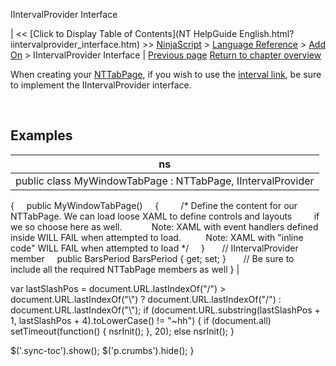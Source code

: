 ﻿










 


IIntervalProvider Interface







| &lt;&lt; [Click to Display Table of Contents](NT HelpGuide English.html?iintervalprovider_interface.htm) &gt;&gt;
 [NinjaScript](ninjascript.htm) &gt; [Language Reference](language_reference_wip.htm) &gt; [Add On](add_on.htm) &gt;
IIntervalProvider Interface | [Previous page](iinstrumentprovider_instrument.htm)
[Return to chapter overview](add_on.htm)










When creating your [NTTabPage](nttabpage_class.htm), if you wish to use the [interval link](linking_windows.htm), be sure to implement the IIntervalProvider interface.


 



Examples
--------




| ns |
| --- |
| public class MyWindowTabPage : NTTabPage, IIntervalProvider
{
     public MyWindowTabPage()
     {
         /* Define the content for our NTTabPage. We can load loose XAML to define controls and layouts
         if we so choose here as well.
 
          Note: XAML with event handlers defined inside WILL FAIL when attempted to load.
          Note: XAML with "inline code" WILL FAIL when attempted to load */
     }
 
     // IIntervalProvider member
     public BarsPeriod BarsPeriod { get; set; }
 
     // Be sure to include all the required NTTabPage members as well
} |






 
 var lastSlashPos = document.URL.lastIndexOf("/") &gt; document.URL.lastIndexOf("\\") ? document.URL.lastIndexOf("/") : document.URL.lastIndexOf("\\");
 if (document.URL.substring(lastSlashPos + 1, lastSlashPos + 4).toLowerCase() != "~hh") {
 if (document.all) setTimeout(function() {
 nsrInit();
 }, 20);
 else nsrInit();
 }
 
 
 $('.sync-toc').show();
 $('p.crumbs').hide();
 }
 
 
 




